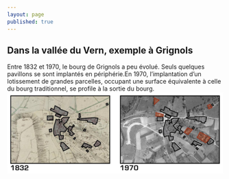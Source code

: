 ```yaml
---
layout: page
published: true
---
```


## Dans la vallée du Vern, exemple à Grignols

Entre 1832 et 1970, le bourg de Grignols a peu évolué. Seuls quelques pavillons se sont implantés en périphérie.En 1970, l’implantation d’un lotissement de grandes parcelles, occupant une surface équivalente à celle du bourg traditionnel, se profile à la sortie du bourg.
![](data/images/1/histoire/1_histoire_POP7.jpg)
